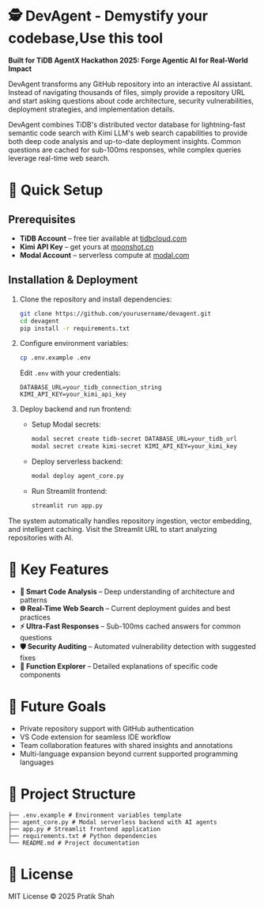 # 🕵️ DevAgent - Demystify your codebase,Use this tool

**Built for TiDB AgentX Hackathon 2025: Forge Agentic AI for Real-World Impact**

DevAgent transforms any GitHub repository into an interactive AI assistant. Instead of navigating thousands of files, simply provide a repository URL and start asking questions about code architecture, security vulnerabilities, deployment strategies, and implementation details.

DevAgent combines TiDB's distributed vector database for lightning-fast semantic code search with Kimi LLM's web search capabilities to provide both deep code analysis and up-to-date deployment insights. Common questions are cached for sub-100ms responses, while complex queries leverage real-time web search.

# 🚀 Quick Setup

## Prerequisites
- **TiDB Account** – free tier available at [tidbcloud.com](https://tidbcloud.com)  
- **Kimi API Key** – get yours at [moonshot.cn](https://moonshot.cn)  
- **Modal Account** – serverless compute at [modal.com](https://modal.com)  

## Installation & Deployment
1. Clone the repository and install dependencies:
    ```bash
    git clone https://github.com/yourusername/devagent.git
    cd devagent
    pip install -r requirements.txt
    ```

2. Configure environment variables:
    ```bash
    cp .env.example .env
    ```
    Edit `.env` with your credentials:
    ```env
    DATABASE_URL=your_tidb_connection_string
    KIMI_API_KEY=your_kimi_api_key
    ```

3. Deploy backend and run frontend:
    - Setup Modal secrets:
        ```bash
        modal secret create tidb-secret DATABASE_URL=your_tidb_url
        modal secret create kimi-secret KIMI_API_KEY=your_kimi_key
        ```
    - Deploy serverless backend:
        ```bash
        modal deploy agent_core.py
        ```
    - Run Streamlit frontend:
        ```bash
        streamlit run app.py
        ```

The system automatically handles repository ingestion, vector embedding, and intelligent caching. Visit the Streamlit URL to start analyzing repositories with AI.

# 🎯 Key Features
- **🧠 Smart Code Analysis** – Deep understanding of architecture and patterns  
- **🌐 Real-Time Web Search** – Current deployment guides and best practices  
- **⚡ Ultra-Fast Responses** – Sub-100ms cached answers for common questions  
- **🛡️ Security Auditing** – Automated vulnerability detection with suggested fixes  
- **🔧 Function Explorer** – Detailed explanations of specific code components  

# 🔮 Future Goals
- Private repository support with GitHub authentication  
- VS Code extension for seamless IDE workflow  
- Team collaboration features with shared insights and annotations  
- Multi-language expansion beyond current supported programming languages  

# 📂 Project Structure
```devagent/
├── .env.example # Environment variables template
├── agent_core.py # Modal serverless backend with AI agents
├── app.py # Streamlit frontend application
├── requirements.txt # Python dependencies
└── README.md # Project documentation
```

# 📖 License
MIT License © 2025 Pratik Shah
